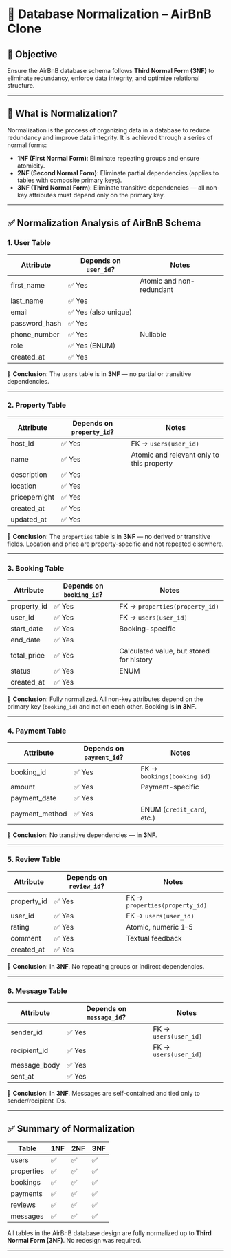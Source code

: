 # 📘 Database Normalization – AirBnB Clone

## 🎯 Objective
Ensure the AirBnB database schema follows **Third Normal Form (3NF)** to eliminate redundancy, enforce data integrity, and optimize relational structure.

---

## 🔄 What is Normalization?

Normalization is the process of organizing data in a database to reduce redundancy and improve data integrity. It is achieved through a series of normal forms:

- **1NF (First Normal Form)**: Eliminate repeating groups and ensure atomicity.
- **2NF (Second Normal Form)**: Eliminate partial dependencies (applies to tables with composite primary keys).
- **3NF (Third Normal Form)**: Eliminate transitive dependencies — all non-key attributes must depend only on the primary key.

---

## ✅ Normalization Analysis of AirBnB Schema

### 1. **User Table**

| Attribute         | Depends on `user_id`? | Notes                    |
|------------------|------------------------|--------------------------|
| first_name        | ✅ Yes                 | Atomic and non-redundant |
| last_name         | ✅ Yes                 |                          |
| email             | ✅ Yes (also unique)   |                          |
| password_hash     | ✅ Yes                 |                          |
| phone_number      | ✅ Yes                 | Nullable                 |
| role              | ✅ Yes (ENUM)          |                          |
| created_at        | ✅ Yes                 |                          |

🔎 **Conclusion**: The `users` table is in **3NF** — no partial or transitive dependencies.

---

### 2. **Property Table**

| Attribute         | Depends on `property_id`? | Notes                                        |
|------------------|---------------------------|----------------------------------------------|
| host_id           | ✅ Yes                    | FK → `users(user_id)`                        |
| name              | ✅ Yes                    | Atomic and relevant only to this property    |
| description       | ✅ Yes                    |                                              |
| location          | ✅ Yes                    |                                              |
| pricepernight     | ✅ Yes                    |                                              |
| created_at        | ✅ Yes                    |                                              |
| updated_at        | ✅ Yes                    |                                              |

🔎 **Conclusion**: The `properties` table is in **3NF** — no derived or transitive fields. Location and price are property-specific and not repeated elsewhere.

---

### 3. **Booking Table**

| Attribute      | Depends on `booking_id`? | Notes                                  |
|---------------|---------------------------|----------------------------------------|
| property_id    | ✅ Yes                    | FK → `properties(property_id)`         |
| user_id        | ✅ Yes                    | FK → `users(user_id)`                  |
| start_date     | ✅ Yes                    | Booking-specific                       |
| end_date       | ✅ Yes                    |                                        |
| total_price    | ✅ Yes                    | Calculated value, but stored for history |
| status         | ✅ Yes                    | ENUM                                  |
| created_at     | ✅ Yes                    |                                        |

🔎 **Conclusion**: Fully normalized. All non-key attributes depend on the primary key (`booking_id`) and not on each other. Booking is **in 3NF**.

---

### 4. **Payment Table**

| Attribute        | Depends on `payment_id`? | Notes                            |
|------------------|--------------------------|----------------------------------|
| booking_id       | ✅ Yes                   | FK → `bookings(booking_id)`      |
| amount           | ✅ Yes                   | Payment-specific                 |
| payment_date     | ✅ Yes                   |                                  |
| payment_method   | ✅ Yes                   | ENUM (`credit_card`, etc.)       |

🔎 **Conclusion**: No transitive dependencies — in **3NF**.

---

### 5. **Review Table**

| Attribute     | Depends on `review_id`? | Notes                                  |
|---------------|--------------------------|----------------------------------------|
| property_id   | ✅ Yes                   | FK → `properties(property_id)`         |
| user_id       | ✅ Yes                   | FK → `users(user_id)`                  |
| rating        | ✅ Yes                   | Atomic, numeric 1–5                    |
| comment       | ✅ Yes                   | Textual feedback                       |
| created_at    | ✅ Yes                   |                                        |

🔎 **Conclusion**: In **3NF**. No repeating groups or indirect dependencies.

---

### 6. **Message Table**

| Attribute       | Depends on `message_id`? | Notes                                  |
|------------------|--------------------------|----------------------------------------|
| sender_id        | ✅ Yes                   | FK → `users(user_id)`                  |
| recipient_id     | ✅ Yes                   | FK → `users(user_id)`                  |
| message_body     | ✅ Yes                   |                                        |
| sent_at          | ✅ Yes                   |                                        |

🔎 **Conclusion**: In **3NF**. Messages are self-contained and tied only to sender/recipient IDs.

---

## ✅ Summary of Normalization

| Table        | 1NF | 2NF | 3NF |
|--------------|-----|-----|-----|
| users        | ✅  | ✅  | ✅  |
| properties   | ✅  | ✅  | ✅  |
| bookings     | ✅  | ✅  | ✅  |
| payments     | ✅  | ✅  | ✅  |
| reviews      | ✅  | ✅  | ✅  |
| messages     | ✅  | ✅  | ✅  |

All tables in the AirBnB database design are fully normalized up to **Third Normal Form (3NF)**. No redesign was required.

---